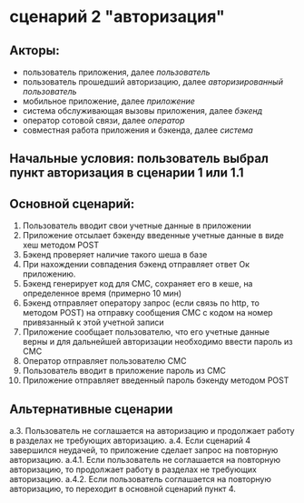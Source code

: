 # сценарий 2 "авторизация"

## Акторы:

* пользователь приложения, далее *пользователь*
* пользователь прошедший авторизацию, далее *авторизированный пользователь*
* мобильное приложение, далее *приложение*
* система обслуживающая вызовы приложения, далее *бэкенд*
* оператор сотовой связи, далее *оператор*
* совместная работа приложения и бэкенда, далее *система*

## Начальные условия: пользователь выбрал пункт авторизация в сценарии 1 или 1.1

## Основной сценарий:

1. Пользователь вводит свои учетные данные в приложении
2. Приложение отсылает бэкенду введенные учетные данные в виде хеш методом POST
3. Бэкенд проверяет наличие такого шеша в базе
4. При нахождении совпадения бэкенд отправляет ответ Ок приложению.
5. Бэкенд генерирует код для СМС, сохраняет его в кеше, на определенное время (примерно 10 мин)
6. Бэкенд отправляет оператору запрос (если связь по http, то методом POST) на отправку сообщения СМС с кодом на номер привязанный к этой учетной записи
5. Приложение сообщает пользователю, что его учетные данные верны и для дальнейшей авторизации необходимо ввести пароль из СМС
6. Оператор отправляет пользователю СМС
7. Пользователь вводит в приложение пароль из СМС
8. Приложение отправляет введенный пароль бэкенду методом POST


## Альтернативные сценарии
а.3. Пользователь не соглашается на авторизацию и продолжает работу в разделах не требующих авторизацию.
а.4. Если сценарий 4 завершился неудачей, то приложение сделает запрос на повторную авторизацию. 
а.4.1. Если пользователь не соглашается на повторную авторизацию, то продолжает работу в разделах не требующих авторизацию. 
а.4.2. Если пользователь соглашается на повторную авторизацию, то переходит в основной сценарий пункт 4.
